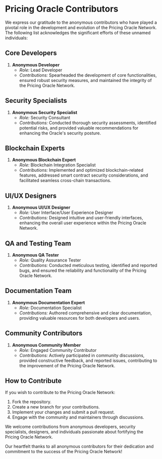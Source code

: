 # Pricing Oracle Contributors

We express our gratitude to the anonymous contributors who have played a pivotal role in the development and evolution of the Pricing Oracle Network. The following list acknowledges the significant efforts of these unnamed individuals:

## Core Developers

1. **Anonymous Developer**
   - *Role:* Lead Developer
   - *Contributions:* Spearheaded the development of core functionalities, ensured robust security measures, and maintained the integrity of the Pricing Oracle Network.

## Security Specialists

1. **Anonymous Security Specialist**
   - *Role:* Security Consultant
   - *Contributions:* Conducted thorough security assessments, identified potential risks, and provided valuable recommendations for enhancing the Oracle's security posture.

## Blockchain Experts

1. **Anonymous Blockchain Expert**
   - *Role:* Blockchain Integration Specialist
   - *Contributions:* Implemented and optimized blockchain-related features, addressed smart contract security considerations, and facilitated seamless cross-chain transactions.

## UI/UX Designers

1. **Anonymous UI/UX Designer**
   - *Role:* User Interface/User Experience Designer
   - *Contributions:* Designed intuitive and user-friendly interfaces, enhancing the overall user experience within the Pricing Oracle Network.

## QA and Testing Team

1. **Anonymous QA Tester**
   - *Role:* Quality Assurance Tester
   - *Contributions:* Conducted meticulous testing, identified and reported bugs, and ensured the reliability and functionality of the Pricing Oracle Network.

## Documentation Team

1. **Anonymous Documentation Expert**
   - *Role:* Documentation Specialist
   - *Contributions:* Authored comprehensive and clear documentation, providing valuable resources for both developers and users.

## Community Contributors

1. **Anonymous Community Member**
   - *Role:* Engaged Community Contributor
   - *Contributions:* Actively participated in community discussions, provided constructive feedback, and reported issues, contributing to the improvement of the Pricing Oracle Network.

## How to Contribute

If you wish to contribute to the Pricing Oracle Network:

1. Fork the repository.
2. Create a new branch for your contributions.
3. Implement your changes and submit a pull request.
4. Engage with the community and maintainers through discussions.

We welcome contributions from anonymous developers, security specialists, designers, and individuals passionate about fortifying the Pricing Oracle Network.

Our heartfelt thanks to all anonymous contributors for their dedication and commitment to the success of the Pricing Oracle Network!